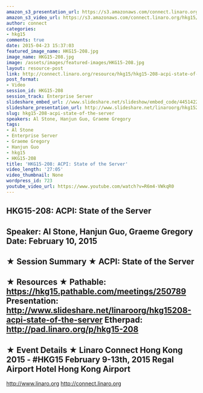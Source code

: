 ```yaml
---
amazon_s3_presentation_url: https://s3.amazonaws.com/connect.linaro.org/hkg15/Videos/02-10-Tuesday/HKG15-208.pdf
amazon_s3_video_url: https://s3.amazonaws.com/connect.linaro.org/hkg15/Videos/02-10-Tuesday/HKG15-208+ACPI+State+of+the+Server.mp4
author: connect
categories:
- hkg15
comments: true
date: 2015-04-23 15:37:03
featured_image_name: HKG15-208.jpg
image_name: HKG15-208.jpg
image: /assets/images/featured-images/HKG15-208.jpg
layout: resource-post
link: http://connect.linaro.org/resource/hkg15/hkg15-208-acpi-state-of-the-server/
post_format:
- Video
session_id: HKG15-208
session_track: Enterprise Server
slideshare_embed_url: //www.slideshare.net/slideshow/embed_code/44514221
slideshare_presentation_url: http://www.slideshare.net/linaroorg/hkg15208-acpi-state-of-the-server
slug: hkg15-208-acpi-state-of-the-server
speakers: Al Stone, Hanjun Guo, Graeme Gregory
tags:
- Al Stone
- Enterprise Server
- Graeme Gregory
- Hanjun Guo
- hkg15
- HKG15-208
title: 'HKG15-208: ACPI: State of the Server'
video_length: '27:05'
video_thumbnail: None
wordpress_id: 723
youtube_video_url: https://www.youtube.com/watch?v=R6m4-VWkqR0
---
```


HKG15-208: ACPI: State of the Server
---------------------------------------------------
Speaker: Al Stone, Hanjun Guo, Graeme Gregory
Date: February 10, 2015
---------------------------------------------------
★ Session Summary ★
ACPI: State of the Server
--------------------------------------------------
★ Resources ★
Pathable: https://hkg15.pathable.com/meetings/250789
Presentation:  http://www.slideshare.net/linaroorg/hkg15208-acpi-state-of-the-server
Etherpad: http://pad.linaro.org/p/hkg15-208
---------------------------------------------------
★ Event Details ★
Linaro Connect Hong Kong 2015 - #HKG15
February 9-13th, 2015
Regal Airport Hotel Hong Kong Airport
---------------------------------------------------
http://www.linaro.org
http://connect.linaro.org
